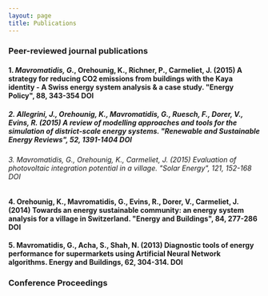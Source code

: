 ```yaml
---
layout: page
title: Publications
---
```

### Peer-reviewed journal publications

#### 1.	_Mavromatidis, G._, Orehounig, K., Richner, P., Carmeliet, J. (2015) A strategy for reducing CO2 emissions from buildings with the Kaya identity - A Swiss energy system analysis & a case study. "Energy Policy", 88, 343-354 DOI

##### 2.	Allegrini, J., Orehounig, K., Mavromatidis, G., Ruesch, F., Dorer, V., Evins, R. (2015) A review of modelling approaches and tools for the simulation of district-scale energy systems. "Renewable and Sustainable Energy Reviews", 52, 1391-1404 DOI

###### 3.	Mavromatidis, G., Orehounig, K., Carmeliet, J. (2015) Evaluation of photovoltaic integration potential in a village. "Solar Energy", 121, 152-168 DOI

#### 4.	Orehounig, K., Mavromatidis, G., Evins, R., Dorer, V., Carmeliet, J. (2014) Towards an energy sustainable community: an energy system analysis for a village in Switzerland. "Energy and Buildings", 84, 277-286 DOI

#### 5.	Mavromatidis, G., Acha, S., Shah, N. (2013) Diagnostic tools of energy performance for supermarkets using Artificial Neural Network algorithms. Energy and Buildings, 62, 304-314. DOI





### Conference Proceedings
